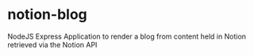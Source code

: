# notion-blog
NodeJS Express Application to render a blog from content held in Notion retrieved via the Notion API
